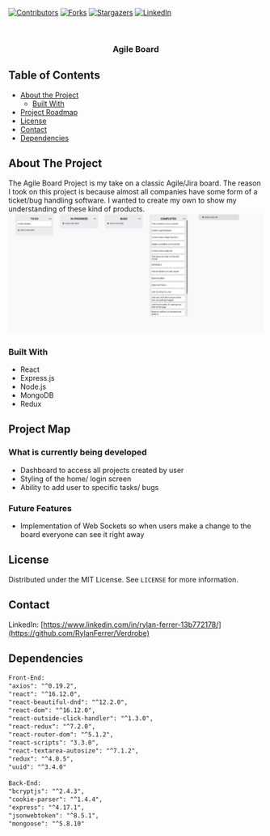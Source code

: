 


<!-- PROJECT SHIELDS -->
<!--
*** I'm using markdown "reference style" links for readability.
*** Reference links are enclosed in brackets [ ] instead of parentheses ( ).
*** See the bottom of this document for the declaration of the reference variables
*** for contributors-url, forks-url, etc. This is an optional, concise syntax you may use.
*** https://www.markdownguide.org/basic-syntax/#reference-style-links
-->
[![Contributors][contributors-shield]][contributors-url]
[![Forks][forks-shield]][forks-url]
[![Stargazers][stars-shield]][stars-url]
[![LinkedIn][linkedin-shield]][linkedin-url]



<!-- PROJECT LOGO -->
<br />
<p align="center">
  <a href="https://github.com/othneildrew/Best-README-Template">

  </a>

  <h3 align="center">Agile Board</h3>



<!-- TABLE OF CONTENTS -->
## Table of Contents

* [About the Project](#about-the-project)
  * [Built With](#built-with)
* [Project Roadmap](#project-map)
* [License](#license)
* [Contact](#contact)
* [Dependencies](#dependencies)



<!-- ABOUT THE PROJECT -->
## About The Project
The Agile Board Project is my take on a classic Agile/Jira board. The reason I took on this project is because almost all companies have some form of a ticket/bug handling software. I wanted to create my own to show my understanding of these kind of products.
[![Product Name Screen Shot][product-screenshot]]()

### Built With

* React
* Express.js
* Node.js
* MongoDB
* Redux



<!--Project Roadmap -->
## Project Map


### What is currently being developed
* Dashboard to access all projects created by user
* Styling of the home/ login screen
* Ability to add user to specific tasks/ bugs


### Future Features
* Implementation of Web Sockets so when users make a change to the board everyone can see it right away


<!-- LICENSE -->
## License

Distributed under the MIT License. See `LICENSE` for more information.



<!-- CONTACT -->
## Contact


LinkedIn: [https://www.linkedin.com/in/rylan-ferrer-13b772178/](https://github.com/RylanFerrer/Verdrobe)



<!-- ACKNOWLEDGEMENTS -->
## Dependencies
    Front-End:
    "axios": "^0.19.2",
    "react": "^16.12.0",
    "react-beautiful-dnd": "^12.2.0",
    "react-dom": "^16.12.0",
    "react-outside-click-handler": "^1.3.0",
    "react-redux": "^7.2.0",
    "react-router-dom": "^5.1.2",
    "react-scripts": "3.3.0",
    "react-textarea-autosize": "^7.1.2",
    "redux": "^4.0.5",
    "uuid": "^3.4.0"

    Back-End:
    "bcryptjs": "^2.4.3",
    "cookie-parser": "^1.4.4",
    "express": "^4.17.1",
    "jsonwebtoken": "^8.5.1",
    "mongoose": "^5.8.10"






<!-- MARKDOWN LINKS & IMAGES -->
<!-- https://www.markdownguide.org/basic-syntax/#reference-style-links -->
[contributors-shield]: https://img.shields.io/github/contributors/othneildrew/Best-README-Template.svg?style=flat-square
[contributors-url]: https://github.com/othneildrew/RylanFerrer/Verdrobe
[forks-shield]: https://img.shields.io/github/forks/RylanFerrer/Verdrobe
[forks-url]: https://github.com/RylanFerrer/Verdrobe/network/members
[stars-shield]:https://img.shields.io/github/stars/RylanFerrer/Verdrobe
[stars-url]: https://github.com/RylanFerrer/Verdrobe/stargazers
[license-shield]: https://img.shields.io/github/license/RylanFerrer/Verdrobe
[linkedin-shield]: https://img.shields.io/badge/-LinkedIn-black.svg?style=flat-square&logo=linkedin&colorB=555
[linkedin-url]: https://www.linkedin.com/in/rylan-ferrer-13b772178/
[product-screenshot]: client\src\Assets\Images\jira.JPG
